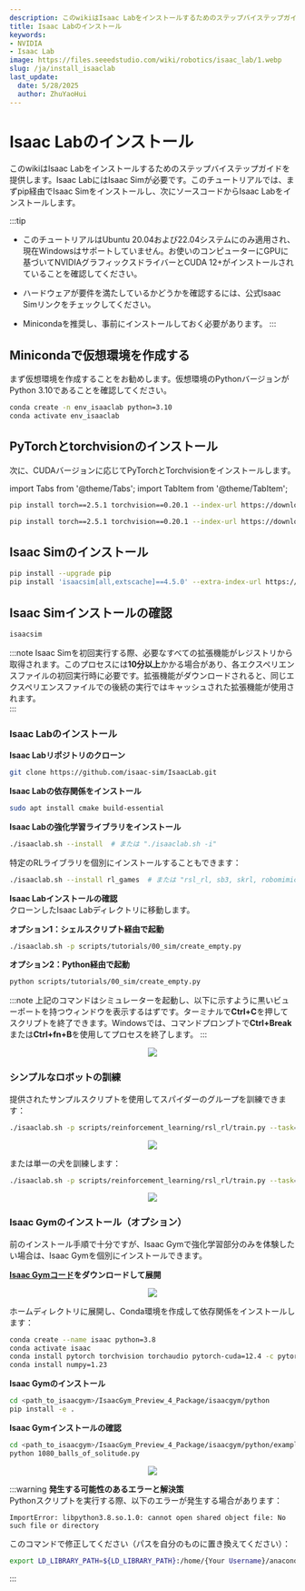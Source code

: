 ```yaml
---
description: このwikiはIsaac Labをインストールするためのステップバイステップガイドを提供します。
title: Isaac Labのインストール
keywords:
- NVIDIA
- Isaac Lab
image: https://files.seeedstudio.com/wiki/robotics/isaac_lab/1.webp
slug: /ja/install_isaaclab
last_update:
  date: 5/28/2025
  author: ZhuYaoHui
---
```


# Isaac Labのインストール

このwikiはIsaac Labをインストールするためのステップバイステップガイドを提供します。Isaac LabにはIsaac Simが必要です。このチュートリアルでは、まずpip経由でIsaac Simをインストールし、次にソースコードからIsaac Labをインストールします。

:::tip
- このチュートリアルはUbuntu 20.04および22.04システムにのみ適用され、現在Windowsはサポートしていません。お使いのコンピューターにGPUに基づいてNVIDIAグラフィックスドライバーとCUDA 12+がインストールされていることを確認してください。

- ハードウェアが要件を満たしているかどうかを確認するには、公式Isaac Simリンクをチェックしてください。

- Minicondaを推奨し、事前にインストールしておく必要があります。
:::

## Minicondaで仮想環境を作成する  
まず仮想環境を作成することをお勧めします。仮想環境のPythonバージョンがPython 3.10であることを確認してください。  

```bash
conda create -n env_isaaclab python=3.10  
conda activate env_isaaclab  
```  

## PyTorchとtorchvisionのインストール  
次に、CUDAバージョンに応じてPyTorchとTorchvisionをインストールします。

import Tabs from '@theme/Tabs';
import TabItem from '@theme/TabItem';

<Tabs>


<TabItem value="CUDA 11+" label="CUDA 11+">

```bash
pip install torch==2.5.1 torchvision==0.20.1 --index-url https://download.pytorch.org/whl/cu118
```


</TabItem>

<TabItem value="CUDA 12+" label="CUDA 12+">

```bash
pip install torch==2.5.1 torchvision==0.20.1 --index-url https://download.pytorch.org/whl/cu121
```


</TabItem>

</Tabs>

## Isaac Simのインストール  
```bash
pip install --upgrade pip  
pip install 'isaacsim[all,extscache]==4.5.0' --extra-index-url https://pypi.nvidia.com  
```  

## Isaac Simインストールの確認  
```bash
isaacsim  
```  

:::note
Isaac Simを初回実行する際、必要なすべての拡張機能がレジストリから取得されます。このプロセスには**10分以上**かかる場合があり、各エクスペリエンスファイルの初回実行時に必要です。拡張機能がダウンロードされると、同じエクスペリエンスファイルでの後続の実行ではキャッシュされた拡張機能が使用されます。  
:::

### Isaac Labのインストール  

**Isaac Labリポジトリのクローン**  
```bash
git clone https://github.com/isaac-sim/IsaacLab.git  
```  

**Isaac Labの依存関係をインストール**  
```bash
sudo apt install cmake build-essential  
```  

**Isaac Labの強化学習ライブラリをインストール**  
```bash
./isaaclab.sh --install  # または "./isaaclab.sh -i"  
```  
特定のRLライブラリを個別にインストールすることもできます：  
```bash
./isaaclab.sh --install rl_games  # または "rsl_rl, sb3, skrl, robomimic"  
```  

**Isaac Labインストールの確認**  
クローンしたIsaac Labディレクトリに移動します。  

**オプション1：シェルスクリプト経由で起動**  
```bash
./isaaclab.sh -p scripts/tutorials/00_sim/create_empty.py  
```  

**オプション2：Python経由で起動**  
```bash
python scripts/tutorials/00_sim/create_empty.py  
```  

:::note
上記のコマンドはシミュレーターを起動し、以下に示すように黒いビューポートを持つウィンドウを表示するはずです。ターミナルで**Ctrl+C**を押してスクリプトを終了できます。Windowsでは、コマンドプロンプトで**Ctrl+Break**または**Ctrl+fn+B**を使用してプロセスを終了します。
:::

<div align="center">
    <img width={800} 
    src="https://files.seeedstudio.com/wiki/robotics/isaac_lab/1.png" />
</div>

### シンプルなロボットの訓練  

提供されたサンプルスクリプトを使用してスパイダーのグループを訓練できます：  
```bash
./isaaclab.sh -p scripts/reinforcement_learning/rsl_rl/train.py --task=Isaac-Ant-v0 --headless
```  

<div align="center">
    <img width={800} 
    src="https://files.seeedstudio.com/wiki/robotics/isaac_lab/3.jpg" />
</div>


または単一の犬を訓練します：  
```bash
./isaaclab.sh -p scripts/reinforcement_learning/rsl_rl/train.py --task=Isaac-Velocity-Rough-Anymal-C-v0 --headless
```  

<div align="center">
    <img width={800} 
    src="https://files.seeedstudio.com/wiki/robotics/isaac_lab/2.jpg" />
</div>

### Isaac Gymのインストール（オプション）  
前のインストール手順で十分ですが、Isaac Gymで強化学習部分のみを体験したい場合は、Isaac Gymを個別にインストールできます。  

**[Isaac Gymコード](https://developer.nvidia.com/isaac-gym/download)をダウンロードして展開**  

<div align="center">
    <img width={800} 
    src="https://files.seeedstudio.com/wiki/robotics/isaac_lab/4.png" />
</div>

ホームディレクトリに展開し、Conda環境を作成して依存関係をインストールします：  
```bash
conda create --name isaac python=3.8  
conda activate isaac  
conda install pytorch torchvision torchaudio pytorch-cuda=12.4 -c pytorch -c nvidia  
conda install numpy=1.23  
```  

**Isaac Gymのインストール**  
```bash
cd <path_to_isaacgym>/IsaacGym_Preview_4_Package/isaacgym/python  
pip install -e .  
```  

**Isaac Gymインストールの確認**  
```bash
cd <path_to_isaacgym>/IsaacGym_Preview_4_Package/isaacgym/python/examples  
python 1080_balls_of_solitude.py  
```  

<div align="center">
    <img width={800} 
    src="https://files.seeedstudio.com/wiki/robotics/isaac_lab/5.png" />
</div>


:::warning
**発生する可能性のあるエラーと解決策**  
Pythonスクリプトを実行する際、以下のエラーが発生する場合があります：  
```plaintext
ImportError: libpython3.8.so.1.0: cannot open shared object file: No such file or directory  
```  
このコマンドで修正してください（パスを自分のものに置き換えてください）：  
```bash
export LD_LIBRARY_PATH=${LD_LIBRARY_PATH}:/home/{Your Username}/anaconda3/envs/pi/lib  
```  
:::